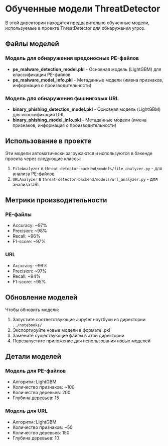 # Обученные модели ThreatDetector

В этой директории находятся предварительно обученные модели, используемые в проекте ThreatDetector для обнаружения угроз.

## Файлы моделей

### Модель для обнаружения вредоносных PE-файлов

- **pe_malware_detection_model.pkl** - Основная модель (LightGBM) для классификации PE-файлов
- **pe_malware_model_info.pkl** - Метаданные модели (имена признаков, информация о производительности)

### Модель для обнаружения фишинговых URL

- **binary_phishing_detection_model.pkl** - Основная модель (LightGBM) для классификации URL
- **binary_phishing_model_info.pkl** - Метаданные модели (имена признаков, информация о производительности)

## Использование в проекте

Эти модели автоматически загружаются и используются в бэкенде проекта через следующие классы:

1. `FileAnalyzer` в `threat-detector-backend/models/file_analyzer.py` - для анализа PE-файлов
2. `URLAnalyzer` в `threat-detector-backend/models/url_analyzer.py` - для анализа URL

## Метрики производительности

### PE-файлы

- Accuracy: ~97%
- Precision: ~98%
- Recall: ~96%
- F1-score: ~97%

### URL

- Accuracy: ~96%
- Precision: ~97%
- Recall: ~94%
- F1-score: ~95%

## Обновление моделей

Чтобы обновить модели:

1. Запустите соответствующие Jupyter ноутбуки из директории `../notebooks/`
2. Экспортируйте новые модели в формате .pkl
3. Замените существующие файлы в этой директории
4. Перезапустите приложение для использования новых моделей

## Детали моделей

### Модель для PE-файлов

- Алгоритм: LightGBM
- Количество признаков: ~100
- Количество деревьев: 200
- Глубина деревьев: 15

### Модель для URL

- Алгоритм: LightGBM
- Количество признаков: ~50
- Количество деревьев: 150
- Глубина деревьев: 10
